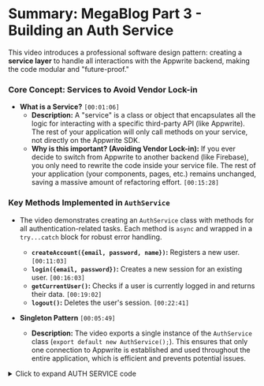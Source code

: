 # Summary: MegaBlog Part 3 - Building an Auth Service

This video introduces a professional software design pattern: creating a **service layer** to handle all interactions with the Appwrite backend, making the code modular and "future-proof."

### Core Concept: Services to Avoid Vendor Lock-in

* **What is a Service?** `[00:01:06]`
    * **Description:** A "service" is a class or object that encapsulates all the logic for interacting with a specific third-party API (like Appwrite). The rest of your application will only call methods on your service, not directly on the Appwrite SDK.
    * **Why is this important? (Avoiding Vendor Lock-in):** If you ever decide to switch from Appwrite to another backend (like Firebase), you only need to rewrite the code inside your service file. The rest of your application (your components, pages, etc.) remains unchanged, saving a massive amount of refactoring effort. `[00:15:28]`

### Key Methods Implemented in `AuthService`

* The video demonstrates creating an `AuthService` class with methods for all authentication-related tasks. Each method is `async` and wrapped in a `try...catch` block for robust error handling.
    * **`createAccount({email, password, name})`:** Registers a new user. `[00:11:03]`
    * **`login({email, password})`:** Creates a new session for an existing user. `[00:16:03]`
    * **`getCurrentUser()`:** Checks if a user is currently logged in and returns their data. `[00:19:02]`
    * **`logout()`:** Deletes the user's session. `[00:22:41]`

* **Singleton Pattern** `[00:05:49]`
    * **Description:** The video exports a single instance of the `AuthService` class (`export default new AuthService();`). This ensures that only one connection to Appwrite is established and used throughout the entire application, which is efficient and prevents potential issues.


<details>
<summary>Click to expand AUTH SERVICE code</summary>

```javascript
//This id a Production Grade Code with Future Proof

import conf from '../conf/conf';
import {Client , Account , ID} from 'appwrite';

export class AuthService{
    client = new Client();
    account;

    constructur(){
        this.client
            .setEndpoint(conf.appwriteUrl)
            .setProject(conf.appwriteProjectId);
            this.account(new Account(this.client));
    }

    async createAccount({email, password, name}){
        try {
            const userAccount = await this.account.create(ID.unique(), email,password,name);
            if (userAccount) {
                //call another method
                return this.login({email,password})
            } else {
                return userAccount;
            }
        } catch (error) {
            throw error;
        }
    }

    async login({email, password}){
        try {
            const userLogin = await this.account.createEmailSession(email, password);
            return userLogin;
        } catch (error) {
            throw error;
        }
    }

    async getCurrentUser(){
        try {
            const status = await this.account.get();
            return status;
        } catch (error) {
            throw error;
        }
        return null;
    }

    async logout(){
        try {
            await this.account.deleteSessions()
        } catch (error) {
            throw error;
        }
    }
}
const authService = new AuthService();
export default authService;
```
</details> 